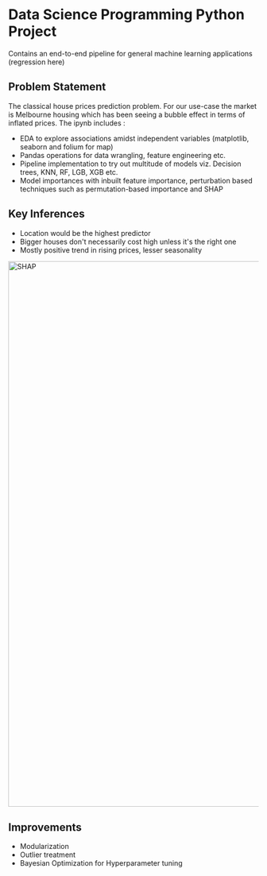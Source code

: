 # Data Science Programming Python Project
Contains an end-to-end pipeline for general machine learning applications (regression here)

## Problem Statement
The classical house prices prediction problem. For our use-case the market is Melbourne housing which has been seeing a bubble effect in terms of inflated prices. The ipynb includes :
- EDA to explore associations amidst independent variables (matplotlib, seaborn and folium for map)
- Pandas operations for data wrangling, feature engineering etc.
- Pipeline implementation to try out multitude of models viz. Decision trees, KNN, RF, LGB, XGB etc.
- Model importances with inbuilt feature importance, perturbation based techniques such as permutation-based importance and SHAP

## Key Inferences
- Location would be the highest predictor
- Bigger houses don't necessarily cost high unless it's the right one
- Mostly positive trend in rising prices, lesser seasonality

<img width="1099" alt="SHAP" src="https://user-images.githubusercontent.com/19775963/147893783-14071204-7805-4b58-a401-805d9bf200c9.png">

## Improvements
- Modularization
- Outlier treatment
- Bayesian Optimization for Hyperparameter tuning

